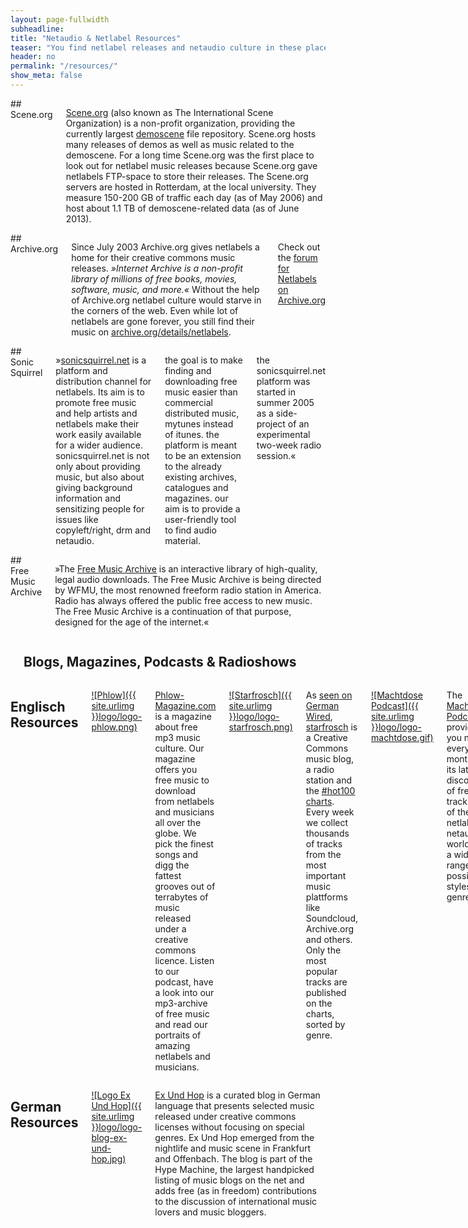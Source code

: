 ```yaml
---
layout: page-fullwidth
subheadline:
title: "Netaudio & Netlabel Resources"
teaser: "You find netlabel releases and netaudio culture in these places fantastic places..."
header: no
permalink: "/resources/"
show_meta: false
---
```

<div class="row">
<div class="medium-6 columns" markdown="1">
## Scene.org

<img src="{{ site.urlimg }}/pages/logo-scene-org-small.jpg" class="right" alt="">[Scene.org][4] (also known as The International Scene Organization) is a non-profit organization, providing the currently largest [demoscene][5] file repository. Scene.org hosts many releases of demos as well as music related to the demoscene. For a long time Scene.org was the first place to look out for netlabel music releases because Scene.org gave netlabels FTP-space to store their releases. The Scene.org servers are hosted in Rotterdam, at the local university. They measure 150-200 GB of traffic each day (as of May 2006) and host about 1.1 TB of demoscene-related data (as of June 2013).


</div><!-- /.medium-6.columns -->
<div class="medium-6 columns" markdown="1">
## Archive.org

<img src="{{ site.urlimg }}/pages/logo-internet-archive-small.jpg" class="right" alt="">Since July 2003 Archive.org gives netlabels a home for their creative commons music releases. *»Internet Archive is a non-profit library of millions of free books, movies, software, music, and more.«* Without the help of Archive.org netlabel culture would starve in the corners of the web. Even while lot of netlabels are gone forever, you still find their music on [archive.org/details/netlabels][3].

Check out the [forum for Netlabels on Archive.org][6]



</div><!-- /.medium-6.columns -->
</div><!-- /.row -->
<div class="row">
<div class="medium-6 columns" markdown="1">
## Sonic Squirrel

»[sonicsquirrel.net][2] is a platform and distribution channel for netlabels. Its aim is to promote free music and help artists and netlabels make their work easily available for a wider audience. sonicsquirrel.net is not only about providing music, but also about giving background information and sensitizing people for issues like copyleft/right, drm and netaudio.

the goal is to make finding and downloading free music easier than commercial distributed music, mytunes instead of itunes. the platform is meant to be an extension to the already existing archives, catalogues and magazines. our aim is to provide a user-friendly tool to find audio material.

the sonicsquirrel.net platform was started in summer 2005 as a side-project of an experimental two-week radio session.«


</div><!-- /.medium-6.columns -->
<div class="medium-6 columns" markdown="1">
## Free Music Archive

<img src="{{ site.urlimg }}/pages/logo-fma-small.png" class="right" alt="">»The [Free Music Archive][1] is an interactive library of high-quality, legal audio downloads.  The Free Music Archive is being directed by WFMU, the most renowned freeform radio station in America.  Radio has always offered the public free access to new music. The Free Music Archive is a continuation of that purpose, designed for the age of the internet.«


</div><!-- /.medium-6.columns -->
</div><!-- /.row -->

<div class="row">
<div class="small-12 columns" markdown="1">
<hr>
<h2>Blogs, Magazines, Podcasts & Radioshows</h2>
</div><!-- /.small-12.columns -->
</div><!-- /.row -->


<div class="row">
<div class="medium-6 columns b30" markdown="1">
<h2 id="english-resources" class="b30">Englisch Resources</h2>

[![Phlow]({{ site.urlimg }}logo/logo-phlow.png)][8]

[Phlow-Magazine.com][8] is a magazine about free mp3 music culture. Our magazine offers you free music to download from netlabels and musicians all over the globe. We pick the finest songs and digg the fattest grooves out of terrabytes of music released under a creative commons licence. Listen to our podcast, have a look into our mp3-archive of free music and read our portraits of amazing netlabels and musicians.


[![Starfrosch]({{ site.urlimg }}logo/logo-starfrosch.png)][9]

As [seen on German Wired][10], [starfrosch][9] is a Creative Commons music blog, a radio station and the [#hot100 charts][11]. Every week we collect thousands of tracks from the most important music plattforms like Soundcloud, Archive.org and others. Only the most popular tracks are published on the charts, sorted by genre.


[![Machtdose Podcast]({{ site.urlimg }}logo/logo-machtdose.gif)][12]

The [Machtdose Podcast][12] provides you nearly every month with its latest discoveries of fresh tracks out of the netlabel / netaudio world with a wide range of possible styles and genres.


#### More Ressource

- <http://www.netwaves.org/>


</div><!-- /.medium-6.columns -->
<div class="medium-6 columns" markdown="1">

<h2 class="b30">German Resources</h2>

[![Logo Ex Und Hop]({{ site.urlimg }}logo/logo-blog-ex-und-hop.jpg)][7]

[Ex Und Hop][7] is a curated blog in German language that presents selected music released under creative commons licenses without focusing on special genres. Ex Und Hop emerged from the nightlife and music scene in Frankfurt and Offenbach. The blog is part of the Hype Machine, the largest handpicked listing of music blogs on the net and adds free (as in freedom) contributions to the discussion of international music lovers and music bloggers.



</div><!-- /.medium-6.columns -->
</div><!-- /.row -->


 [1]: http://freemusicarchive.org/
 [2]: http://sonicsquirrel.net/
 [3]: https://archive.org/details/netlabels
 [4]: https://www.scene.org/
 [5]: https://en.wikipedia.org/wiki/Demoscene
 [6]: https://archive.org/iathreads/forum-display.php?forum=netlabels
 [7]: http://www.ex-und-hop.net/
 [8]: http://phlow-magazine.com/
 [9]: http://starfrosch.com/
 [10]: https://www.wired.de/collection/latest/so-sehen-die-charts-der-cc-musik-im-netz-aus
 [11]: http://starfrosch.com/hot-100
 [12]: http://machtdose.de/tag/podcast
 [13]: #
 [14]: #
 [15]: #
 [16]: #
 [17]: #
 [18]: #
 [19]: #
 [20]: #